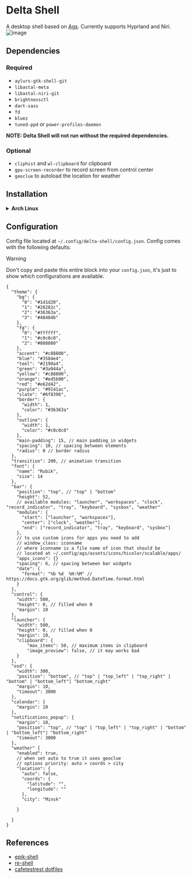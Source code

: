 # Delta Shell

A desktop shell based on [Ags](https://github.com/Aylur/ags). Currently supports Hyprland and Niri.
![image](https://i.imgur.com/vBy0QRd.png)

## Dependencies

### Required

- `aylurs-gtk-shell-git`
- `libastal-meta`
- `libastal-niri-git`
- `brightnessctl`
- `dart-sass`
- `fd`
- `bluez`
- `tuned-ppd` or `power-profiles-daemon`

**NOTE: Delta Shell will not run without the required dependencies.**

### Optional

- `cliphist` and `wl-clipboard` for clipboard
- `gpu-screen-recorder` to record screen from control center
- `geoclue` to autoload the location for weather

## Installation

<details>
<summary><b>Arch Linux</b></summary>

1. Installation libastal-niri-git

```bash
mkdir -p libastal-niri-git
cd libastal-niri-git
wget https://raw.githubusercontent.com/Sinomor/PKGBUILDS/refs/heads/main/libastal-niri-git/PKGBUILD
makepkg -si
```

2. Installation other dependencies

```bash
yay -S aylurs-gtk-shell-git libastal-meta brightnessctl dart-sass fd bluez tuned-ppd cliphist gpu-screen-recorder wl-clipboard
```

3. Clone repo and run

```bash
git clone https://github.com/Sinomor/delta-shell.git ~/.config/ags
```

And then you can run it with

```bash
ags run
```

</details>

## Configuration

Config file located at `~/.config/delta-shell/config.json`.
Config comes with the following defaults:

> [!WARNING]
> Don't copy and paste this entire block into your `config.json`, it's just to show which configurations are available.

```
{
  "theme": {
    "bg": {
      "0": "#1d1d20",
      "1": "#28282c",
      "2": "#36363a",
      "3": "#48484b"
    },
    "fg": {
      "0": "#ffffff",
      "1": "#c0c0c0",
      "2": "#808080"
    },
    "accent": "#c88800",
    "blue": "#3584e4",
    "teel": "#2190a4",
    "green": "#3a944a",
    "yellow": "#c88800",
    "orange": "#ed5b00",
    "red": "#e62d42",
    "purple": "#9141ac",
    "slate": "#6f8396",
    "border": {
      "width": 1,
      "color": "#36363a"
    },
    "outline": {
      "width": 1,
      "color": "#c0c0c0"
    },
    "main-padding": 15, // main padding in widgets
    "spacing": 10, // spacing between elements
    "radius": 0 // border radius
  },
  "transition": 200, // animation transition
  "font": {
    "name": "Rubik",
    "size": 14
  },
  "bar": {
    "position": "top", // "top" | "bottom"
    "height": 52,
    // available modules: "launcher", "workspaces", "clock", "record_indicator", "tray", "keyboard", "sysbox", "weather"
    "modules": {
      "start": ["launcher", "workspaces"],
      "center": ["clock", "weather"],
      "end": ["record_indicator", "tray", "keyboard", "sysbox"]
    },
    // to use custom icons for apps you need to add
    // window_class: iconname
    // where iconname is a file name of icon that should be
    // located at ~/.config/ags/assets/icons/hicolor/scalable/apps/
    "apps_icons": {}
    "spacing": 6, // spacing between bar widgets
    "date": {
      "format": "%b %d  %H:%M" // https://docs.gtk.org/glib/method.DateTime.format.html
    }
  },
  "control": {
    "width": 500,
    "height": 0, // filled when 0
    "margin": 10
  },
  "launcher": {
    "width": 500,
    "height": 0, // filled when 0
    "margin": 10,
    "clipboard": {
        "max_items": 50, // maximum items in clipboard
        "image_preview": false, // it may works bad
    }
  },
  "osd": {
    "width": 300,
    "position": "bottom", // "top" | "top_left" | "top_right" | "bottom" | "bottom_left"| "bottom_right"
    "margin": 10,
    "timeout": 3000
  },
  "calendar": {
    "margin": 10
  },
  "notifications_popup": {
    "margin": 10,
    "position": "top", // "top" | "top_left" | "top_right" | "bottom" | "bottom_left"| "bottom_right"
    "timeout": 3000
  },
  "weather" {
    "enabled": true,
    // when set auto to true it uses geoclue
    // options priority: auto > coords > city
    "location": {
      "auto": false,
      "coords": {
        "latitude": "",
        "longitude": ""
      },
      "city": "Minsk"

    }

  }
}
```

## References

- [epik-shell](https://github.com/ezerinz/epik-shell/)
- [re-shell](https://github.com/ReStranger/re-shell)
- [cafetestrest dotfiles](https://github.com/cafetestrest/nixos)
